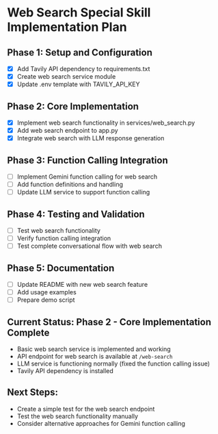  
 # Web Search Special Skill Implementation Plan

## Phase 1: Setup and Configuration
- [x] Add Tavily API dependency to requirements.txt
- [x] Create web search service module
- [x] Update .env template with TAVILY_API_KEY

## Phase 2: Core Implementation
- [x] Implement web search functionality in services/web_search.py
- [x] Add web search endpoint to app.py
- [x] Integrate web search with LLM response generation

## Phase 3: Function Calling Integration
- [ ] Implement Gemini function calling for web search
- [ ] Add function definitions and handling
- [ ] Update LLM service to support function calling

## Phase 4: Testing and Validation
- [ ] Test web search functionality
- [ ] Verify function calling integration
- [ ] Test complete conversational flow with web search

## Phase 5: Documentation
- [ ] Update README with new web search feature
- [ ] Add usage examples
- [ ] Prepare demo script

## Current Status: Phase 2 - Core Implementation Complete
- Basic web search service is implemented and working
- API endpoint for web search is available at `/web-search`
- LLM service is functioning normally (fixed the function calling issue)
- Tavily API dependency is installed

## Next Steps:
- Create a simple test for the web search endpoint
- Test the web search functionality manually
- Consider alternative approaches for Gemini function calling
